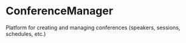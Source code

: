 # ConferenceManager
Platform for creating and managing conferences (speakers, sessions, schedules, etc.)
